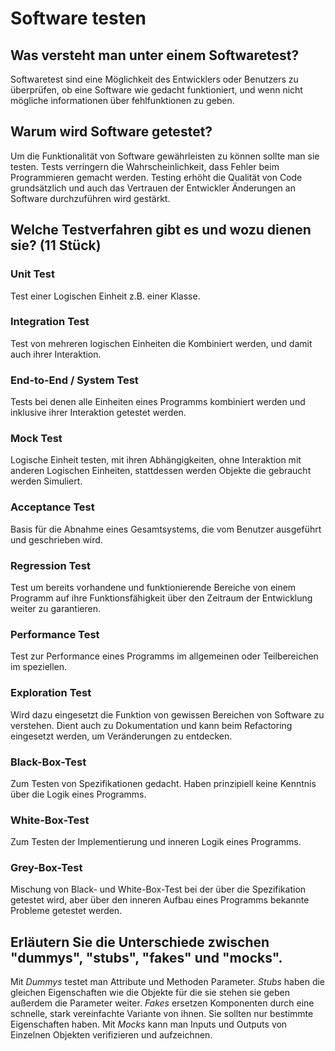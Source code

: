  # Software testen #

## Was versteht man unter einem Softwaretest? ##

Softwaretest sind eine Möglichkeit des Entwicklers oder Benutzers zu überprüfen, ob eine Software wie gedacht funktioniert, und wenn nicht mögliche informationen über fehlfunktionen zu geben.

## Warum wird Software getestet? ##
Um die Funktionalität von Software gewährleisten zu können sollte man sie testen. Tests verringern die Wahrscheinlichkeit, dass Fehler beim Programmieren gemacht werden. Testing erhöht die Qualität von Code grundsätzlich und auch das Vertrauen der Entwickler Änderungen an Software durchzuführen wird gestärkt. 


## Welche Testverfahren gibt es und wozu dienen sie? (11 Stück) ##
### Unit Test ###
Test einer Logischen Einheit z.B. einer Klasse.
### Integration Test ###
Test von mehreren logischen Einheiten die Kombiniert werden, und damit auch ihrer Interaktion.
### End-to-End / System Test ###
Tests bei denen alle Einheiten eines Programms kombiniert werden und inklusive ihrer Interaktion getestet werden. 
### Mock Test ###
Logische Einheit testen, mit ihren Abhängigkeiten, ohne Interaktion mit anderen Logischen Einheiten, stattdessen werden Objekte die gebraucht werden Simuliert.
### Acceptance Test ###
Basis für die Abnahme eines Gesamtsystems, die vom Benutzer ausgeführt und geschrieben wird.
### Regression Test ###
Test um bereits vorhandene und funktionierende Bereiche von einem Programm auf ihre Funktionsfähigkeit über den Zeitraum der Entwicklung weiter zu garantieren.
### Performance Test ###
Test zur Performance eines Programms im allgemeinen oder Teilbereichen im speziellen.
### Exploration Test ###
Wird dazu eingesetzt die Funktion von gewissen Bereichen von Software zu verstehen. Dient auch zu Dokumentation und kann beim Refactoring eingesetzt werden, um Veränderungen zu entdecken.
### Black-Box-Test ###
Zum Testen von Spezifikationen gedacht. Haben prinzipiell keine Kenntnis über die Logik eines Programms.
### White-Box-Test ###
Zum Testen der Implementierung und inneren Logik eines Programms.
### Grey-Box-Test ###
Mischung von Black- und White-Box-Test bei der über die Spezifikation getestet wird, aber über den inneren Aufbau eines Programms bekannte Probleme getestet werden.
## Erläutern Sie die Unterschiede zwischen "dummys", "stubs", "fakes" und "mocks". ##
Mit *Dummys* testet man Attribute und Methoden Parameter.
*Stubs* haben die gleichen Eigenschaften wie die Objekte für die sie stehen sie geben außerdem die Parameter weiter.
*Fakes* ersetzen Komponenten durch eine schnelle, stark vereinfachte Variante von ihnen. Sie sollten nur bestimmte Eigenschaften haben.
Mit *Mocks* kann man Inputs und Outputs von Einzelnen Objekten verifizieren und aufzeichnen.
